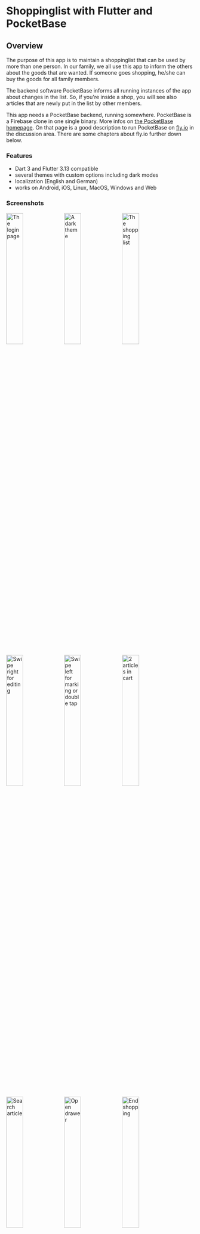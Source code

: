 # Shoppinglist with Flutter and PocketBase

## Overview

The purpose of this app is to maintain a shoppinglist that can be used by more than one person.
In our family, we all use this app to inform the others about the goods that are wanted. If someone goes shopping,
he/she can buy the goods for all family members.

The backend software PocketBase informs all running instances of the app about changes in the
list. So, if you're inside a shop, you will see also articles that are newly put in the list by other members.

This app needs a PocketBase backend, running somewhere. PocketBase is a Firebase clone in one single binary.
More infos on [the PocketBase homepage](https://pocketbase.io). On that page is a good description to run PocketBase
on [fly.io](https://github.com/pocketbase/pocketbase/discussions/537) in the discussion area. There are some chapters
about fly.io further down below.

### Features

- Dart 3 and Flutter 3.13 compatible
- several themes with custom options including dark modes
- localization (English and German)
- works on Android, iOS, Linux, MacOS, Windows and Web

### Screenshots

<p float="left">
    <img src="./screenshots/login.png" title="The login page" width="30%">
    <img src="./screenshots/dark_theme.png" title="A dark theme" width="30%">
    <img src="./screenshots/shoppinglist-1.png" title="The shopping list" width="30%">
</p>
<p float="left">
    <img src="./screenshots/shoppinglist-2.png" title="Swipe right for editing" width="30%">
    <img src="./screenshots/shoppinglist-3.png" title="Swipe left for marking or double tap" width="30%">
    <img src="./screenshots/shoppinglist-4.png" title="2 articles in cart" width="30%">
</p>
<p float="left">
    <img src="./screenshots/search_article.png" title="Search article" width="30%">
    <img src="./screenshots/drawer_open.png" title="Open drawer" width="30%">
    <img src="./screenshots/end_shopping.png" title="End shopping" width="30%">
</p>
<p float="left">
    <img src="./screenshots/article_list.png" title="Article list" width="30%">
    <img src="./screenshots/logout.png" title="Logout" width="30%">
</p>

Here are some tips for the shopping list:

- you can mark an article as _inCart_ by double clicking the article itself
- click on the plus or minus sign to change the quantity of that article
- when you swipe the article to the left, the article can be edited (pen symbol) and duplicated (copy symbol)
- _inCart_ articles are placed at the end of the list to have a clearer view about what is left
- articles are grouped by shop and sorted alphabetically
- in the search dialog, a new article can be be added by pressing the plus sign

When the server can't be reached, an icon is displayed in the app bar.
<p float="left">
    <img src="./screenshots/no_connection.png" title="No connection" width="50%">
</p>


## Technical description

There is only one database table 'shoppinglist' that is used in this app. This table (or collection)
has the following fields that must be created beforehand:

- `active` : Bool
- `amount` : Number, Min=0, Max=100
- `inCart` : Bool
- `article` : Plain text, Min length=1, Max length=120, Nonempty, Unique
- `shop` : Plain text, Max length=80

> **Info**
>
> There is also a schema file in JSON format (`pb_schema.json`) that can be imported in PocketBase to
> create this collection.

When an article is marked _`active`_, it will be visible on the **shopping list**. Otherwise the article will
show up in the **article list**.

## Get it working

### Install / deploy PocketBase

Proceed as follows:

1. deploy or install PocketBase (local is fine)
1. open the admin page of PocketBase (create PocketBase admin user on the fly)
1. import `pb_schema.json` to create the shoppinglist collection (via "Sync - Import Collection")
1. create users with email and password. Mark them as verified and give them a **NAME**. This name is visible in the app.
1. enter some data in the shoppinglist collection or do it later in the app

### Compile / run Shoppinglist

I assume, that Flutter is installed on your machine and that `flutter doctor` doesn't show errors for the platform
your gonna use.

1. run **`flutter run`** to start the application with a local installed PocketBase
1. if your PocketBase instance is not on localhost, you have to run
   **`flutter run --dart-define=SHOPPINGLIST_HOST=https://YOUR-POCKETBASE-DOMAIN.com`**
1. to create an Android app i.e. run **`flutter build apk`**
1. if your PocketBase instance is not on localhost, you have to run
   **`flutter build apk --dart-define=SHOPPINGLIST_HOST=https://YOUR-POCKETBASE-DOMAIN.com`**
1. inside the app, login with email and password

That's it. Have fun and go shopping!

> ## **Important**
>
> If you run PocketBase locally and want to access it i.e. from the Android Emulator, you need to start
> PocketBase like this:
>
> `> pocketbase serve --http 0.0.0.0:8090`
>
> This ensures, that PocketBase will listen on all addresses. Furthermore, you need to set the environment variable
> `SHOPPINGLIST_HOST` with the correct ip-address of your host machine like `http://192.168.0.52`. The address depends
> on your network and you should look it up with tools like `ip a`, `ipconfig` or `ifconfig`.

## Run a debug Web version with external host

If you want to run the app as a Web app together with an external host, you have to use a commandline like this:

    > flutter run -d chrome --dart-define=SHOPPINGLIST_HOST=https://YOUR-POCKETBASE-DOMAIN.com

## Create release builds

To create a release build that uses the right PocketBase url, you have to set a command line option to supply the environment variable to flutter:

    > flutter build apk --dart-define=SHOPPINGLIST_HOST=https://YOUR-POCKETBASE-DOMAIN.com

## Using Visual Studio Code

In order to have the right environment variable when running or debugging the app in VSCode, you
have to create a launch configuration `.vscode/launch.json` and have a configuration like this:

    {
        "version": "0.2.0",
        "configurations": [
            {
                "name": "shoppinglist",
                "request": "launch",
                "type": "dart",
                // Arguments to be passed to the Flutter app
                "args": [
                    "--dart-define",
                    "SHOPPINGLIST_HOST=https://YOUR-POCKETBASE-DOMAIN.com"
                ]
            },
        ]
    }

## Localization

The app uses the `Intl` package to maintain different localizations. Run the following command, if you change
the content of the `./lib/l10n/*.arb` files or if you are compiling the source for the first time:

    > flutter gen-l10n

This will update or create the files in `.dart_tool/flutter_gen/gen_l10n`.

## PocketBase running on fly.io

In the following chapters I show some useful commands to help you manage PocketBase on fly.io. I assume, that you're in the folder where the `Dockerfile` and the file `fly.toml` reside.

### Inspect container

If you want to see what is currently in the container:

    > flyctl ssh console
    # ls -l /pb/pb_data

### Backup

Make a local backup of the database file:

    > flyctl ssh sftp get /pb/pb_data/data.db ./data.db

### Restore

Restore a database backup on fly.io:

    > flyctl ssh sftp shell
    >> put ./LOCAL-PATH-WITH-DB/data.db /pb/pb_data/data.db

After that, you should restart PocketBase, in order to use the restored database:

    > flyctl apps restart YOUR_APPLICATION_NAME

### Deploy new PocketBase version

You have to update the `fly.toml` in respect of the PocketBase version (`PB_VERSION`). After doing that, run

    > flyctl deploy

Your database will not be affected and remains as it is.
